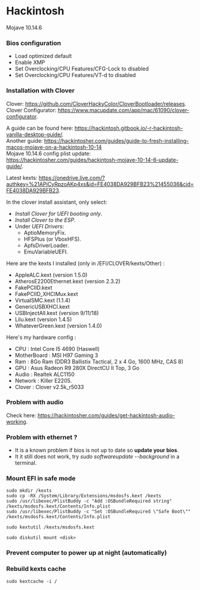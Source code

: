 # Hackintosh
Mojave 10.14.6

### Bios configuration
- Load optimized default    
- Enable XMP    
- Set Overclocking/CPU Features/CFG-Lock to disabled    
- Set Overclocking/CPU Features/VT-d to disabled    

### Installation with Clover
Clover: https://github.com/CloverHackyColor/CloverBootloader/releases.   
Clover Configurator: https://www.macupdate.com/app/mac/61090/clover-configurator.   

A guide can be found here: https://hackintosh.gitbook.io/-r-hackintosh-vanilla-desktop-guide/.    
Another guide: https://hackintosher.com/guides/guide-to-fresh-installing-macos-mojave-on-a-hackintosh-10-14    
Mojave 10.14.6 config plist update: https://hackintosher.com/guides/hackintosh-mojave-10-14-6-update-guide/.        

Latest kexts: https://onedrive.live.com/?authkey=%21APjCyRpzoAKp4xs&id=FE4038DA929BFB23%21455036&cid=FE4038DA929BFB23.    

In the clover install assistant, only select: 
- _Install Clover for UEFI booting only_.   
- _Install Clover to the ESP_.   
- Under _UEFI Drivers_:
  - AptioMemoryFix.   
  - HFSPlus (or VboxHFS).    
  - ApfsDriverLoader.   
  - EmuVariableUEFI.   

Here are the kexts I installed (only in /EFI/CLOVER/kexts/Other) :     
- AppleALC.kext (version 1.5.0)    
- AtherosE2200Ethernet.kext (version 2.3.2)    
- FakePCIID.kext    
- FakePCIID_XHCIMux.kext     
- VirtualSMC.kext (1.1.4)    
- GenericUSBXHCI.kext      
- USBInjectAll.kext (version 9/11/18)    
- Lilu.kext (version 1.4.5)
- WhateverGreen.kext (version 1.4.0)     

Here's my hardware config :   
- CPU : Intel Core I5 4690 (Haswell)   
- MotherBoard : MSI H97 Gaming 3    
- Ram : 8Go Ram (DDR3 Ballistix Tactical, 2 x 4 Go, 1600 MHz, CAS 8)    
- GPU : Asus Radeon R9 280X DirectCU II Top, 3 Go     
- Audio : Realtek ALC1150  
- Network : Killer E2205.   
- Clover : Clover v2.5k_r5033    

### Problem with audio
Check here: https://hackintosher.com/guides/get-hackintosh-audio-working.              

### Problem with ethernet ?
- It is a known problem if bios is not up to date so **update your bios**.    
- It it still does not work, try _sudo softwareupdate --background_ in a terminal.    

### Mount EFI in safe mode
```
sudo mkdir /kexts                
sudo cp -RX /System/Library/Extensions/msdosfs.kext /kexts
sudo /usr/libexec/PlistBuddy -c "Add :OSBundleRequired string" /kexts/msdosfs.kext/Contents/Info.plist
sudo /usr/libexec/PlistBuddy -c "Set :OSBundleRequired \"Safe Boot\"" /kexts/msdosfs.kext/Contents/Info.plist
```

```
sudo kextutil /kexts/msdosfs.kext
```

```
sudo diskutil mount <disk>
```

### Prevent computer to power up at night (automatically)

### Rebuild kexts cache
```
sudo kextcache -i /
```
